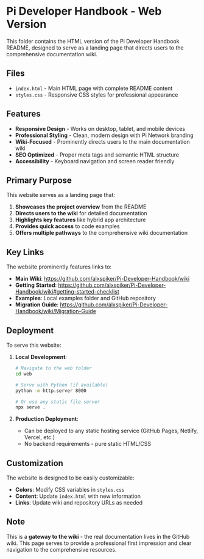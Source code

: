 # Pi Developer Handbook - Web Version

This folder contains the HTML version of the Pi Developer Handbook README, designed to serve as a landing page that directs users to the comprehensive documentation wiki.

## Files

- `index.html` - Main HTML page with complete README content
- `styles.css` - Responsive CSS styles for professional appearance

## Features

- **Responsive Design** - Works on desktop, tablet, and mobile devices
- **Professional Styling** - Clean, modern design with Pi Network branding
- **Wiki-Focused** - Prominently directs users to the main documentation wiki
- **SEO Optimized** - Proper meta tags and semantic HTML structure
- **Accessibility** - Keyboard navigation and screen reader friendly

## Primary Purpose

This website serves as a landing page that:

1. **Showcases the project overview** from the README
2. **Directs users to the wiki** for detailed documentation
3. **Highlights key features** like hybrid app architecture
4. **Provides quick access** to code examples
5. **Offers multiple pathways** to the comprehensive wiki documentation

## Key Links

The website prominently features links to:
- **Main Wiki**: https://github.com/alxspiker/Pi-Developer-Handbook/wiki
- **Getting Started**: https://github.com/alxspiker/Pi-Developer-Handbook/wiki#getting-started-checklist
- **Examples**: Local examples folder and GitHub repository
- **Migration Guide**: https://github.com/alxspiker/Pi-Developer-Handbook/wiki/Migration-Guide

## Deployment

To serve this website:

1. **Local Development**:
   ```bash
   # Navigate to the web folder
   cd web
   
   # Serve with Python (if available)
   python -m http.server 8000
   
   # Or use any static file server
   npx serve .
   ```

2. **Production Deployment**:
   - Can be deployed to any static hosting service (GitHub Pages, Netlify, Vercel, etc.)
   - No backend requirements - pure static HTML/CSS

## Customization

The website is designed to be easily customizable:
- **Colors**: Modify CSS variables in `styles.css`
- **Content**: Update `index.html` with new information
- **Links**: Update wiki and repository URLs as needed

## Note

This is a **gateway to the wiki** - the real documentation lives in the GitHub wiki. This page serves to provide a professional first impression and clear navigation to the comprehensive resources.
